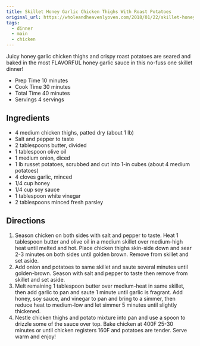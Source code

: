 ```yaml
---
title: Skillet Honey Garlic Chicken Thighs With Roast Potatoes
original_url: https://wholeandheavenlyoven.com/2018/01/22/skillet-honey-garlic-chicken-thighs-roast-potatoes/
tags:
  - dinner
  - main
  - chicken
---
```


Juicy honey garlic chicken thighs and crispy roast potatoes are seared and baked in the most FLAVORFUL honey garlic sauce in this no-fuss one skillet dinner!

* Prep Time 10 minutes
* Cook Time 30 minutes
* Total Time 40 minutes
* Servings 4 servings

## Ingredients

* 4 medium chicken thighs, patted dry (about 1 lb)
* Salt and pepper to taste
* 2 tablespoons butter, divided
* 1 tablespoon olive oil
* 1 medium onion, diced
* 1 lb russet potatoes, scrubbed and cut into 1-in cubes (about 4 medium potatoes)
* 4 cloves garlic, minced
* 1/4 cup honey
* 1/4 cup soy sauce
* 1 tablespoon white vinegar
* 2 tablespoons minced fresh parsley

## Directions

1. Season chicken on both sides with salt and pepper to taste. Heat 1 tablespoon butter and olive oil in a medium skillet over medium-high heat until melted and hot. Place chicken thighs skin-side down and sear 2-3 minutes on both sides until golden brown. Remove from skillet and set aside.
1. Add onion and potatoes to same skillet and saute several minutes until golden-brown. Season with salt and pepper to taste then remove from skillet and set aside.
1. Melt remaining 1 tablespoon butter over medium-heat in same skillet, then add garlic to pan and saute 1 minute until garlic is fragrant. Add honey, soy sauce, and vinegar to pan and bring to a simmer, then reduce heat to medium-low and let simmer 5 minutes until slightly thickened.
1. Nestle chicken thighs and potato mixture into pan and use a spoon to drizzle some of the sauce over top. Bake chicken at 400F 25-30 minutes or until chicken registers 160F and potatoes are tender. Serve warm and enjoy!